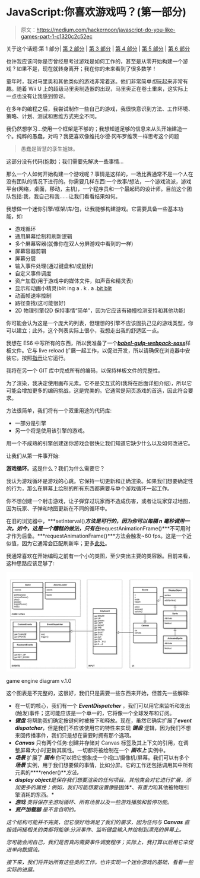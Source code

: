 # JavaScript:你喜欢游戏吗？(第一部分)

> 原文：<https://medium.com/hackernoon/javascript-do-you-like-games-part-1-c1320c2c52ec>

关于这个话题:第 1 部分| [第 2 部分](https://blog.hellojs.org/javascript-do-you-like-games-part-2-9d4141ca2493) | [第 3 部分](https://blog.hellojs.org/javascript-do-you-like-games-part-3-6225ec264902) | [第 4 部分](/@radu.bogdan.gaspar/javascript-do-you-like-games-part-4-9d6e8adb5626) | [第 5 部分](/@radu.bogdan.gaspar/javascript-do-you-like-games-part-5-a79bb69ad9e1) | [第 6 部分](/@radu.bogdan.gaspar/javascript-do-you-like-games-part-6-7bff0b8ce05e)

也许我应该问你是否曾经思考过游戏是如何工作的，甚至是从零开始构建一个游戏？如果不是，现在就转身离开；我在你的未来看到了很多数学！

童年时，我对马里奥和其他类似的游戏非常着迷。他们非常简单*但*玩起来非常有趣。随着 Wii U 上的超级马里奥制造器的出现，马里奥正在卷土重来，这实际上一点也没有让我感到惊讶。

在多年的编程之后，我尝试制作一些自己的游戏，我很快意识到方法、工作环境、策略、计划、测试和思维方式完全不同。

我仍然想学习…使用一个框架是不够的；我想知道足够的信息来从头开始建造一个。纯粹的愚蠢，对吗？我更喜欢像维托尔德·冈布罗维茨一样思考这个问题

> 愚蠢是智慧的孪生姐妹。

这部分没有代码(抱歉)；我们需要先解决一些事情…

那么一个人如何开始构建一个游戏呢？事情是这样的，一场比赛通常不是一个人在没有团队的情况下进行的。你需要几样东西:一个故事/想法，一个游戏流派，游戏平台(网络，桌面，移动，主机)，一个程序员和一个最起码的设计师。目前这个团队包括:我，我自己和我……让我们看看结果如何。

我想做一个迷你引擎/框架/库/包，让我能够构建游戏。它需要具备一些基本功能，如:

*   游戏循环
*   通用屏幕绘制和刷新逻辑
*   多个屏幕容器(就像你在双人分屏游戏中看到的一样)
*   屏幕容器剪辑
*   屏幕分层
*   输入事件处理(通过键盘和/或鼠标)
*   自定义事件调度
*   资产加载(用于游戏中的媒体文件，如声音和精灵表)
*   显示和动画小精灵(blit ing a . k . a .[bit blit](https://en.wikipedia.org/wiki/Bit_blit)
*   动画帧速率控制
*   路径查找(这可能很好)
*   2D 物理引擎(2D 保持事情“简单”，因为它应该有碰撞检测支持和其他功能)

你可能会认为这是一个庞大的列表，但理想的引擎不应该固执己见的游戏类型，你可以建立；此外，这个列表实际上很小，我想走出我的舒适区一点。

我想在 ES6 中写所有的东西，所以我准备了一个[***babel-gulp-webpack-sass***](https://github.com/raduGaspar/babel-gulp-webpack-sass-boilerplate)样板文件。它与 live reload 扩展一起工作，以促进开发，所以请确保在浏览器中安装它。按照[指示](https://github.com/raduGaspar/babel-gulp-webpack-sass-boilerplate/blob/master/README.md)让它运行。

我将在另一个 GIT 库中完成所有的编码，以保持样板文件的完整性。

为了渲染，我决定使用画布元素。它不是交互式的(我将在后面详细介绍)，所以它可能会增加更多的编码挑战，这是完美的。它通常是网页游戏的首选，因此符合要求。

方法很简单，我们将有一个双重用途的代码库:

*   一部分是引擎
*   另一个将是使用该引擎的游戏。

用一个不成熟的引擎创建迷你游戏会很快让我们知道它缺少什么以及如何改进它。

让我们从第一件事开始:

**游戏循环**。这是什么？我们为什么需要它？

我认为游戏循环是游戏的心跳。它保持一切更新和正确渲染。如果我们想要确定性的行为，那么在屏幕上绘制的所有东西都需要与单个游戏循环一起工作。

你不想创建一个射击游戏，让子弹穿过玩家而不造成伤害，或者让玩家穿过地图，因为玩家、子弹和地图更新在不同的循环中。

在旧的浏览器中，***setInterval()***方法是可行的，因为你可以每隔 *n* 毫秒调用一次。如今，这是一个糟糕的做法，只有在***requestAnimationFrame()***不可用时才作为后备。***requestAnimationFrame()***方法会触发~60 fps。这是一个近似值，因为它通常会匹配刷新率；更多[此处](https://developer.mozilla.org/en-US/docs/Web/API/window/requestAnimationFrame)。

我通常喜欢在开始编码之前有一个小的类图，至少突出主要的类容器。目前来看，这种思路应该足够了:

![](img/7ea221486abbdc10951c855b43b7d5fb.png)

game engine diagram v.1.0

这个图表是不完整的，这很好，我们只是需要一些东西来开始，但首先一些解释:

*   在一切的核心，我们有一个 ***EventDispatcher*** ，我们可以用它来监听和发出(触发)事件；这可能应该是一个单一的，它将像一个全球发布和订阅。
*   ***键盘*** 将帮助我们确定按键何时被按下和释放。现在，虽然它确实扩展了***event dispatcher***，但是我们不应该使用它的特性来实现 ***键盘*** 逻辑，因为我们不想来回传播事件，我们只是想在需要时拥有那个选项。
*   ***Canvas*** 只有两个任务:创建并存储对 Canvas 标签及其上下文的引用，在调整屏幕大小时更新其属性。一切都将被绘制在一个 ***画布上*** 实例中。
*   ***场景*** 扩展了 ***画布*** 你可以把它想象成一个视口/摄像机/屏幕。我们可以有多个 ***场景*** 实例，用于我们想要做的事情，比如分屏。它的工作还包括调用其中所有元素的****render()***方法。*
*   ****display object***是保存我们想要渲染的任何项目。其他类会对它进行扩展，添加更多的属性；例如，我们可能想要设置像*是固体*、*有重力*和其他被物理引擎消耗的东西。*
*   ****游戏*** 类将保存主游戏循环、所有场景以及一些游戏播放和暂停功能。*
*   ****资产加载器*** 是不言自明的。*

*这个结构可能并不完美，但它很好地满足了我们的需求，因为任何与 ***Canvas*** 直接或间接相关的类都将能够:分派事件、监听键盘输入并绘制到漂亮的屏幕上。*

*您可能会问自己，我们是否真的需要事件调度程序；实际上，我打算以后用它来促进单向数据流。*

*接下来，我们将开始所有这些类的工作，也许实现一个迷你游戏的基础，看看一些实际的进展。*